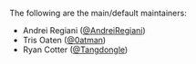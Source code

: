 The following are the main/default maintainers:

- Andrei Regiani ([@AndreiRegiani](https://github.com/AndreiRegiani))
- Tris Oaten ([@0atman](https://github.com/0atman))
- Ryan Cotter ([@Tangdongle](https://github.com/Tangdongle))
